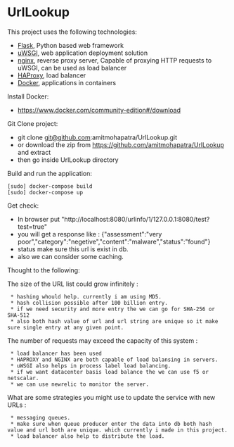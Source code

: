 # UrlLookup

This project uses the following technologies:

  * [Flask](http://flask.pocoo.org/), Python based web framework
  * [uWSGI](http://uwsgi-docs.readthedocs.org/), web application deployment solution
  * [nginx](http://nginx.org/), reverse proxy server, Capable of proxying HTTP requests to uWSGI, can be used as load balancer
  * [HAProxy](http://www.haproxy.org/), load balancer
  * [Docker](https://www.docker.com/), applications in containers

Install Docker:
  * https://www.docker.com/community-edition#/download

Git Clone project:
  * git clone git@github.com:amitmohapatra/UrlLookup.git
  * or download the zip from https://github.com/amitmohapatra/UrlLookup and extract
  * then go inside UrlLookup directory

Build and run the application:

    [sudo] docker-compose build
    [sudo] docker-compose up

Get check:
  * In browser put "http://localhost:8080/urlinfo/1/127.0.0.1:8080/test?test=true"
  * you will get a response like : {"assessment":"very poor","category":"negetive","content":"malware","status":"found"}
  * status make sure this url is exist in db.
  * also we can consider some caching.

Thought to the following:

  The size of the URL list could grow infinitely :

     * hashing whould help. currently i am using MD5. 
     * hash collision possible after 100 billion entry.
     * if we need security and more entry the we can go for SHA-256 or SHA-512
     * also both hash value of url and url string are unique so it make sure single entry at any given point.

  The number of requests may exceed the capacity of this system :

     * load balancer has been used
     * HAPROXY and NGINX are both capable of load balansing in servers.
     * uWSGI also helps in process label load balancing.
     * if we want datacenter basis load balance the we can use f5 or netscalar.
     * we can use newrelic to monitor the server.

  What are some strategies you might use to update the service with new URLs :

     * messaging queues.
     * make sure when queue producer enter the data into db both hash value and url both are unique. which currently i made in this project.
     * load balancer also help to distribute the load.

